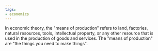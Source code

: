 ```yaml
---
tags:
- economics
---
```

In economic theory, the "means of production" refers to land, factories, natural resources, tools, intellectual property, or any other resource that is used in the production of goods and services. The "means of production" are "the things you need to make things".
